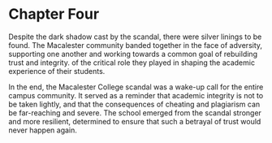 # Chapter Four

Despite the dark shadow cast by the scandal, there were silver linings to be found. The Macalester community banded together in the face of adversity, supporting one another and working towards a common goal of rebuilding trust and integrity. of the critical role they played in shaping the academic experience of their students.

In the end, the Macalester College scandal was a wake-up call for the entire campus community. It served as a reminder that academic integrity is not to be taken lightly, and that the consequences of cheating and plagiarism can be far-reaching and severe. The school emerged from the scandal stronger and more resilient, determined to ensure that such a betrayal of trust would never happen again.